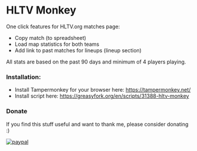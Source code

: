 # HLTV Monkey

One click features for HLTV.org matches page:
* Copy match (to spreadsheet)
* Load map statistics for both teams
* Add link to past matches for lineups (lineup section)

All stats are based on the past 90 days and minimum of 4 players playing.

### Installation:

* Install Tampermonkey for your browser here: https://tampermonkey.net/
* Install script here: https://greasyfork.org/en/scripts/31388-hltv-monkey

### Donate
If you find this stuff useful and want to thank me, please consider donating :)

[![paypal](https://www.paypalobjects.com/en_US/i/btn/btn_donateCC_LG.gif)](https://www.paypal.com/cgi-bin/webscr?cmd=_s-xclick&hosted_button_id=TL2JN2ENFXH36)
